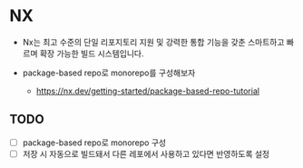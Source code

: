 # NX

- Nx는 최고 수준의 단일 리포지토리 지원 및 강력한 통합 기능을 갖춘 스마트하고 빠르며 확장 가능한 빌드 시스템입니다.

- package-based repo로 monorepo를 구성해보자
  - https://nx.dev/getting-started/package-based-repo-tutorial

## TODO

- [ ] package-based repo로 monorepo 구성
- [ ] 저장 시 자동으로 빌드돼서 다른 레포에서 사용하고 있다면 반영하도록 설정
